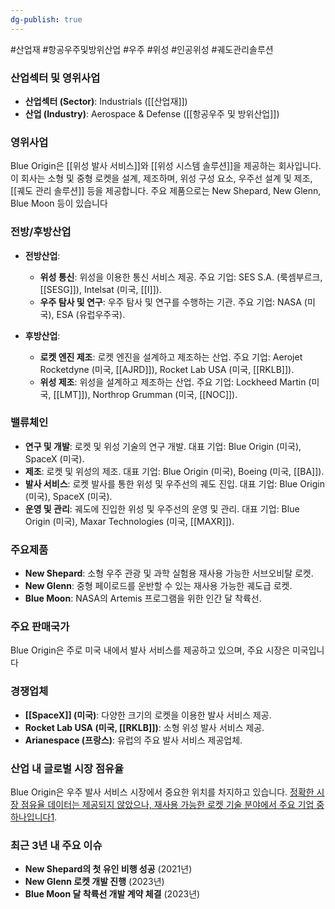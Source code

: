 ```yaml
---
dg-publish: true
---
```

#산업재 #항공우주및방위산업 #우주 #위성 #인공위성 #궤도관리솔루션

### 산업섹터 및 영위사업

- **산업섹터 (Sector)**: Industrials ([[산업재]])
- **산업 (Industry)**: Aerospace & Defense ([[항공우주 및 방위산업]])

### 영위사업

Blue Origin은 [[위성 발사 서비스]]와 [[위성 시스템 솔루션]]을 제공하는 회사입니다. 이 회사는 소형 및 중형 로켓을 설계, 제조하며, 위성 구성 요소, 우주선 설계 및 제조, [[궤도 관리 솔루션]] 등을 제공합니다. 주요 제품으로는 New Shepard, New Glenn, Blue Moon 등이 있습니다

### 전방/후방산업

- **전방산업**:
    - **위성 통신**: 위성을 이용한 통신 서비스 제공. 주요 기업: SES S.A. (룩셈부르크, [[SESG]]), Intelsat (미국, [[I]]).
    - **우주 탐사 및 연구**: 우주 탐사 및 연구를 수행하는 기관. 주요 기업: NASA (미국), ESA (유럽우주국).
      
- **후방산업**:
    - **로켓 엔진 제조**: 로켓 엔진을 설계하고 제조하는 산업. 주요 기업: Aerojet Rocketdyne (미국, [[AJRD]]), Rocket Lab USA (미국, [[RKLB]]).
    - **위성 제조**: 위성을 설계하고 제조하는 산업. 주요 기업: Lockheed Martin (미국, [[LMT]]), Northrop Grumman (미국, [[NOC]]).

### 밸류체인

- **연구 및 개발**: 로켓 및 위성 기술의 연구 개발. 대표 기업: Blue Origin (미국), SpaceX (미국).
- **제조**: 로켓 및 위성의 제조. 대표 기업: Blue Origin (미국), Boeing (미국, [[BA]]).
- **발사 서비스**: 로켓 발사를 통한 위성 및 우주선의 궤도 진입. 대표 기업: Blue Origin (미국), SpaceX (미국).
- **운영 및 관리**: 궤도에 진입한 위성 및 우주선의 운영 및 관리. 대표 기업: Blue Origin (미국), Maxar Technologies (미국, [[MAXR]]).

### 주요제품

- **New Shepard**: 소형 우주 관광 및 과학 실험용 재사용 가능한 서브오비탈 로켓.
- **New Glenn**: 중형 페이로드를 운반할 수 있는 재사용 가능한 궤도급 로켓.
- **Blue Moon**: NASA의 Artemis 프로그램을 위한 인간 달 착륙선.

### 주요 판매국가

Blue Origin은 주로 미국 내에서 발사 서비스를 제공하고 있으며, 주요 시장은 미국입니다

### 경쟁업체

- **[[SpaceX]] (미국)**: 다양한 크기의 로켓을 이용한 발사 서비스 제공.
- **Rocket Lab USA (미국, [[RKLB]])**: 소형 위성 발사 서비스 제공.
- **Arianespace (프랑스)**: 유럽의 주요 발사 서비스 제공업체.

### 산업 내 글로벌 시장 점유율

Blue Origin은 우주 발사 서비스 시장에서 중요한 위치를 차지하고 있습니다. [정확한 시장 점유율 데이터는 제공되지 않았으나, 재사용 가능한 로켓 기술 분야에서 주요 기업 중 하나입니다](https://en.wikipedia.org/wiki/Blue_Origin)[1](https://en.wikipedia.org/wiki/Blue_Origin).

### 최근 3년 내 주요 이슈

- **New Shepard의 첫 유인 비행 성공** (2021년)
- **New Glenn 로켓 개발 진행** (2023년)
- **Blue Moon 달 착륙선 개발 계약 체결** (2023년)